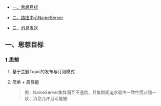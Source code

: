 <!-- GFM-TOC -->

* [一、思想目标](#一思想目标)

* [二、路由中心NameServer](#二路由中心NameServer)

* [三、消息发送](#三消息发送)

  <!-- GFM-TOC -->
  
  
  



## 一、思想目标

### 1.思想

1. 基于主题Topic的发布与订阅模式

2. 简单 + 高性能

   > 例：NameServer集群间互不通信，且集群间追求最终一致性而非强一致；消息允许且可能被
